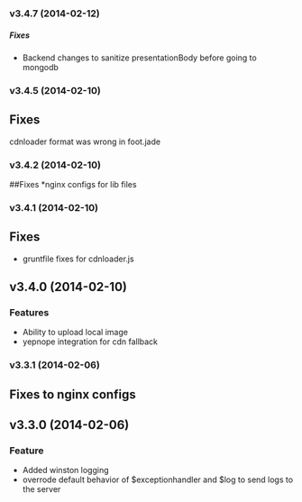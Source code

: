 <a name="v3.4.7"></a>
### v3.4.7 (2014-02-12)
##### Fixes
* Backend changes to sanitize presentationBody before going to mongodb

<a name="v3.4.5"></a>
### v3.4.5 (2014-02-10)
## Fixes
cdnloader format was wrong in foot.jade

<a name="v3.4.2"></a>
### v3.4.2 (2014-02-10)
##Fixes
*nginx configs for lib files

<a name="v3.4.1"></a>
### v3.4.1 (2014-02-10)
## Fixes
* gruntfile fixes for cdnloader.js
<a name="v3.4.0"></a>
## v3.4.0 (2014-02-10)
### Features
* Ability to upload local image
* yepnope integration for cdn fallback

<a name="v3.3.1"></a>
### v3.3.1 (2014-02-06)
## Fixes to nginx configs
<a name="v3.3.0"></a>
## v3.3.0 (2014-02-06)
### Feature
* Added winston logging
* overrode default behavior of $exceptionhandler and $log to send logs to the server

